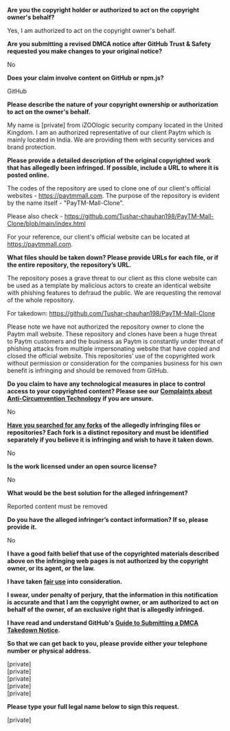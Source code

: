 **Are you the copyright holder or authorized to act on the copyright owner's behalf?**

Yes, I am authorized to act on the copyright owner's behalf.

**Are you submitting a revised DMCA notice after GitHub Trust & Safety requested you make changes to your original notice?**

No

**Does your claim involve content on GitHub or npm.js?**

GitHub

**Please describe the nature of your copyright ownership or authorization to act on the owner's behalf.**

My name is [private] from iZOOlogic security company located in the United Kingdom. I am an authorized representative of our client Paytm which is mainly located in India. We are providing them with security services and brand protection.

**Please provide a detailed description of the original copyrighted work that has allegedly been infringed. If possible, include a URL to where it is posted online.**

The codes of the repository are used to clone one of our client's official websites - https://paytmmall.com. The purpose of the repository is evident by the name itself - "PayTM-Mall-Clone".

Please also check - https://github.com/Tushar-chauhan198/PayTM-Mall-Clone/blob/main/index.html

For your reference, our client's official website can be located at https://paytmmall.com.

**What files should be taken down? Please provide URLs for each file, or if the entire repository, the repository’s URL.**

The repository poses a grave threat to our client as this clone website can be used as a template by malicious actors to create an identical website with phishing features to defraud the public. We are requesting the removal of the whole repository.

For takedown: https://github.com/Tushar-chauhan198/PayTM-Mall-Clone

Please note we have not authorized the repository owner to clone the Paytm mall website. These repository and clones have been a huge threat to Paytm customers and the business as Paytm is constantly under threat of phishing attacks from multiple impersonating website that have copied and closed the official website. This repositories’ use of the copyrighted work without permission or consideration for the companies business for his own benefit is infringing and should be removed from GitHub.

**Do you claim to have any technological measures in place to control access to your copyrighted content? Please see our <a href="https://docs.github.com/articles/guide-to-submitting-a-dmca-takedown-notice#complaints-about-anti-circumvention-technology">Complaints about Anti-Circumvention Technology</a> if you are unsure.**

No

**<a href="https://docs.github.com/articles/dmca-takedown-policy#b-what-about-forks-or-whats-a-fork">Have you searched for any forks</a> of the allegedly infringing files or repositories? Each fork is a distinct repository and must be identified separately if you believe it is infringing and wish to have it taken down.**

No

**Is the work licensed under an open source license?**

No

**What would be the best solution for the alleged infringement?**

Reported content must be removed

**Do you have the alleged infringer’s contact information? If so, please provide it.**

No

**I have a good faith belief that use of the copyrighted materials described above on the infringing web pages is not authorized by the copyright owner, or its agent, or the law.**

**I have taken <a href="https://www.lumendatabase.org/topics/22">fair use</a> into consideration.**

**I swear, under penalty of perjury, that the information in this notification is accurate and that I am the copyright owner, or am authorized to act on behalf of the owner, of an exclusive right that is allegedly infringed.**

**I have read and understand GitHub's <a href="https://docs.github.com/articles/guide-to-submitting-a-dmca-takedown-notice/">Guide to Submitting a DMCA Takedown Notice</a>.**

**So that we can get back to you, please provide either your telephone number or physical address.**

[private]  
[private]  
[private]  
[private]  
[private]  

**Please type your full legal name below to sign this request.**

[private]  
